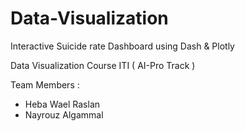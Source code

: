 # Data-Visualization

Interactive Suicide rate Dashboard using Dash & Plotly 

Data Visualization Course ITI ( AI-Pro Track )

Team Members :
- Heba Wael Raslan 
- Nayrouz Algammal
